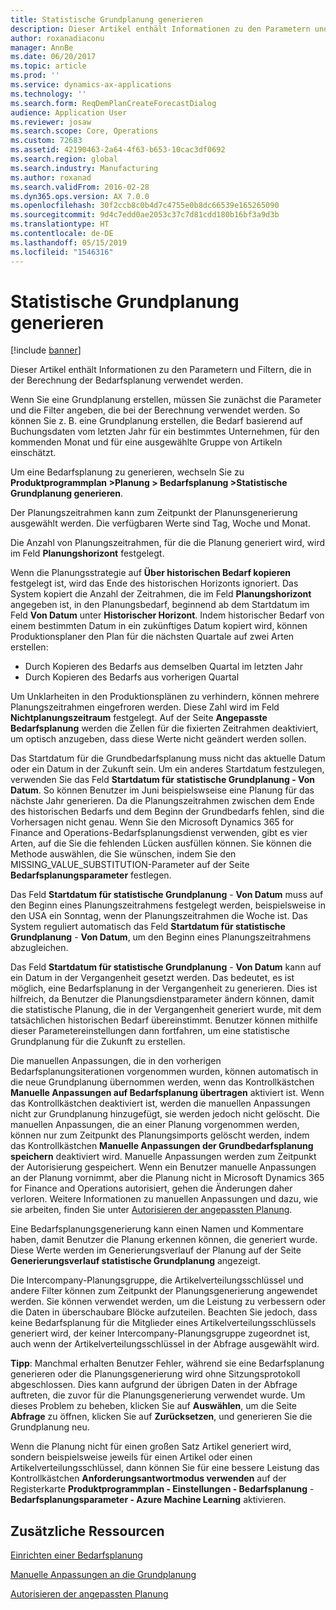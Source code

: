 ```yaml
---
title: Statistische Grundplanung generieren
description: Dieser Artikel enthält Informationen zu den Parametern und Filtern, die in der Berechnung der Bedarfsplanung verwendet werden.
author: roxanadiaconu
manager: AnnBe
ms.date: 06/20/2017
ms.topic: article
ms.prod: ''
ms.service: dynamics-ax-applications
ms.technology: ''
ms.search.form: ReqDemPlanCreateForecastDialog
audience: Application User
ms.reviewer: josaw
ms.search.scope: Core, Operations
ms.custom: 72683
ms.assetid: 42190463-2a64-4f63-b653-10cac3df0692
ms.search.region: global
ms.search.industry: Manufacturing
ms.author: roxanad
ms.search.validFrom: 2016-02-28
ms.dyn365.ops.version: AX 7.0.0
ms.openlocfilehash: 30f2ccb8c0b4d7c4755e0b8dc66539e165265090
ms.sourcegitcommit: 9d4c7edd0ae2053c37c7d81cdd180b16bf3a9d3b
ms.translationtype: HT
ms.contentlocale: de-DE
ms.lasthandoff: 05/15/2019
ms.locfileid: "1546316"
---
```

# <a name="generate-a-statistical-baseline-forecast"></a>Statistische Grundplanung generieren

[!include [banner](../includes/banner.md)]

Dieser Artikel enthält Informationen zu den Parametern und Filtern, die in der Berechnung der Bedarfsplanung verwendet werden. 

Wenn Sie eine Grundplanung erstellen, müssen Sie zunächst die Parameter und die Filter angeben, die bei der Berechnung verwendet werden. So können Sie z. B. eine Grundplanung erstellen, die Bedarf basierend auf Buchungsdaten vom letzten Jahr für ein bestimmtes Unternehmen, für den kommenden Monat und für eine ausgewählte Gruppe von Artikeln einschätzt. 

Um eine Bedarfsplanung zu generieren, wechseln Sie zu **Produktprogrammplan &gt;Planung &gt; Bedarfsplanung &gt;Statistische Grundplanung generieren**. 

Der Planungszeitrahmen kann zum Zeitpunkt der Planunsgenerierung ausgewählt werden. Die verfügbaren Werte sind Tag, Woche und Monat. 

Die Anzahl von Planungszeitrahmen, für die die Planung generiert wird, wird im Feld **Planungshorizont** festgelegt. 

Wenn die Planungsstrategie auf **Über historischen Bedarf kopieren** festgelegt ist, wird das Ende des historischen Horizonts ignoriert. Das System kopiert die Anzahl der Zeitrahmen, die im Feld **Planungshorizont** angegeben ist, in den Planungsbedarf, beginnend ab dem Startdatum im Feld **Von Datum** unter **Historischer Horizont**. Indem historischer Bedarf von einem bestimmten Datum in ein zukünftiges Datum kopiert wird, können Produktionsplaner den Plan für die nächsten Quartale auf zwei Arten erstellen:

-   Durch Kopieren des Bedarfs aus demselben Quartal im letzten Jahr
-   Durch Kopieren des Bedarfs aus vorherigen Quartal

Um Unklarheiten in den Produktionsplänen zu verhindern, können mehrere Planungszeitrahmen eingefroren werden. Diese Zahl wird im Feld **Nichtplanungszeitraum** festgelegt. Auf der Seite **Angepasste Bedarfsplanung** werden die Zellen für die fixierten Zeitrahmen deaktiviert, um optisch anzugeben, dass diese Werte nicht geändert werden sollen. 

Das Startdatum für die Grundbedarfsplanung muss nicht das aktuelle Datum oder ein Datum in der Zukunft sein. Um ein anderes Startdatum festzulegen, verwenden Sie das Feld **Startdatum für statistische Grundplanung - Von Datum**. So können Benutzer im Juni beispielswseise eine Planung für das nächste Jahr generieren. Da die Planungszeitrahmen zwischen dem Ende des historischen Bedarfs und dem Beginn der Grundbedarfs fehlen, sind die Vorhersagen nicht genau. Wenn Sie den Microsoft Dynamics 365 for Finance and Operations-Bedarfsplanungsdienst verwenden, gibt es vier Arten, auf die Sie die fehlenden Lücken ausfüllen können. Sie können die Methode auswählen, die Sie wünschen, indem Sie den MISSING\_VALUE\_SUBSTITUTION-Parameter auf der Seite **Bedarfsplanungsparameter** festlegen. 

Das Feld **Startdatum für statistische Grundplanung** - **Von Datum** muss auf den Beginn eines Planungszeitrahmens festgelegt werden, beispielsweise in den USA ein Sonntag, wenn der Planungszeitrahmen die Woche ist. Das System reguliert automatisch das Feld **Startdatum für statistische Grundplanung** - **Von Datum**, um den Beginn eines Planungszeitrahmens abzugleichen. 

Das Feld **Startdatum für statistische Grundplanung** - **Von Datum** kann auf ein Datum in der Vergangenheit gesetzt werden. Das bedeutet, es ist möglich, eine Bedarfsplanung in der Vergangenheit zu generieren. Dies ist hilfreich, da Benutzer die Planungsdienstparameter ändern können, damit die statistische Planung, die in der Vergangenheit generiert wurde, mit dem tatsächlichen historischen Bedarf übereinstimmt. Benutzer können mithilfe dieser Parametereinstellungen dann fortfahren, um eine statistische Grundplanung für die Zukunft zu erstellen. 

Die manuellen Anpassungen, die in den vorherigen Bedarfsplanungsiterationen vorgenommen wurden, können automatisch in die neue Grundplanung übernommen werden, wenn das Kontrollkästchen **Manuelle Anpassungen auf Bedarfsplanung übertragen** aktiviert ist. Wenn das Kontrollkästchen deaktiviert ist, werden die manuellen Anpassungen nicht zur Grundplanung hinzugefügt, sie werden jedoch nicht gelöscht. Die manuellen Anpassungen, die an einer Planung vorgenommen werden, können nur zum Zeitpunkt des Planungsimports gelöscht werden, indem das Kontrollkästchen **Manuelle Anpassungen der Grundbedarfsplanung speichern** deaktiviert wird. Manuelle Anpassungen werden zum Zeitpunkt der Autorisierung gespeichert. Wenn ein Benutzer manuelle Anpassungen an der Planung vornimmt, aber die Planung nicht in Microsoft Dynamics 365 for Finance and Operations autorisiert, gehen die Änderungen daher verloren. Weitere Informationen zu manuellen Anpassungen und dazu, wie sie arbeiten, finden Sie unter [Autorisieren der angepassten Planung](authorize-adjusted-forecast.md). 

Eine Bedarfsplanungsgenerierung kann einen Namen und Kommentare haben, damit Benutzer die Planung erkennen können, die generiert wurde. Diese Werte werden im Generierungsverlauf der Planung auf der Seite **Generierungsverlauf statistische Grundplanung** angezeigt. 

Die Intercompany-Planungsgruppe, die Artikelverteilungsschlüssel und andere Filter können zum Zeitpunkt der Planungsgenerierung angewendet werden. Sie können verwendet werden, um die Leistung zu verbessern oder die Daten in überschaubare Blöcke aufzuteilen. Beachten Sie jedoch, dass keine Bedarfsplanung für die Mitglieder eines Artikelverteilungsschlüssels generiert wird, der keiner Intercompany-Planungsgruppe zugeordnet ist, auch wenn der Artikelverteilungsschlüssel in der Abfrage ausgewählt wird. 

**Tipp**: Manchmal erhalten Benutzer Fehler, während sie eine Bedarfsplanung generieren oder die Planungsgenerierung wird ohne Sitzungsprotokoll abgeschlossen. Dies kann aufgrund der übrigen Daten in der Abfrage auftreten, die zuvor für die Planungsgenerierung verwendet wurde. Um dieses Problem zu beheben, klicken Sie auf **Auswählen**, um die Seite **Abfrage** zu öffnen, klicken Sie auf **Zurücksetzen**, und generieren Sie die Grundplanung neu. 

Wenn die Planung nicht für einen großen Satz Artikel generiert wird, sondern beispielsweise jeweils für einen Artikel oder einen Artikelverteilungsschlüssel, dann können Sie für eine bessere Leistung das Kontrollkästchen **Anforderungsantwortmodus verwenden** auf der Registerkarte **Produktprogrammplan - Einstellungen - Bedarfsplanung**  -  **Bedarfsplanungsparameter - Azure Machine Learning** aktivieren.

<a name="additional-resources"></a>Zusätzliche Ressourcen
--------

[Einrichten einer Bedarfsplanung](demand-forecasting-setup.md)

[Manuelle Anpassungen an die Grundplanung](manual-adjustments-baseline-forecast.md)

[Autorisieren der angepassten Planung](authorize-adjusted-forecast.md)



